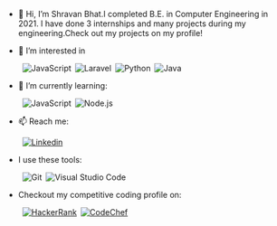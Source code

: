 - 👋 Hi, I’m Shravan Bhat.I completed B.E. in Computer Engineering in 2021. I have done 3 internships and many projects during my engineering.Check out my projects on my profile!
- 👀 I’m interested in

  &ensp;![JavaScript](https://img.shields.io/badge/JavaScript-323330?style=for-the-badge&logo=javascript&logoColor=F7DF1E)&ensp;![Laravel](https://img.shields.io/badge/Laravel-FF2D20?style=for-the-badge&logo=laravel&logoColor=white)&ensp;![Python](https://img.shields.io/badge/Python-FFD43B?style=for-the-badge&logo=python&logoColor=darkblue)&ensp;![Java](https://img.shields.io/badge/Java-ED8B00?style=for-the-badge&logo=java&logoColor=white)&ensp;

- 🌱 I’m currently learning:

  &ensp;![JavaScript](https://img.shields.io/badge/JavaScript-323330?style=for-the-badge&logo=javascript&logoColor=F7DF1E)&ensp;![Node.js](https://img.shields.io/badge/Node.js-339933?style=for-the-badge&logo=nodedotjs&logoColor=white)&ensp;
- 📫 Reach me:

  &ensp;[![Linkedin](https://img.shields.io/badge/LinkedIn-0077B5?style=for-the-badge&logo=linkedin)](https://www.linkedin.com/in/shr1999/)&ensp;


- I use these tools:

  &ensp;![Git](https://img.shields.io/badge/GitHub-100000?style=for-the-badge&logo=github&logoColor=white)&ensp;![Visual Studio Code](https://img.shields.io/badge/Visual_Studio_Code-0078D4?style=for-the-badge&logo=visual%20studio%20code&logoColor=white)

- Checkout my competitive coding profile on:

  &ensp;[![HackerRank](https://img.shields.io/badge/-Hackerrank-2EC866?style=for-the-badge&logo=HackerRank&logoColor=white)](https://www.hackerrank.com/2017_shravan_bh1)&ensp;[![CodeChef](https://img.shields.io/badge/Codechef-%23B92B27.svg?&style=for-the-badge&logo=Codechef&logoColor=white)](https://www.codechef.com/users/shravan1999)&ensp;

